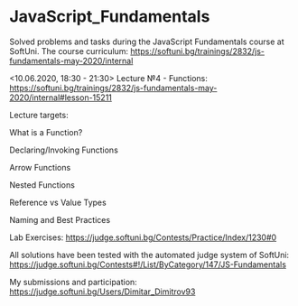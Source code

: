 # JavaScript_Fundamentals
 Solved problems and tasks during the JavaScript Fundamentals course at SoftUni. The course curriculum: https://softuni.bg/trainings/2832/js-fundamentals-may-2020/internal
 
 <10.06.2020, 18:30 - 21:30> Lecture №4 - Functions:
 https://softuni.bg/trainings/2832/js-fundamentals-may-2020/internal#lesson-15211

 Lecture targets:
 
   What is a Function?
   
   Declaring/Invoking Functions
   
   Arrow Functions
   
   Nested Functions
   
   Reference vs Value Types
   
   Naming and Best Practices

 Lab Exercises:
 https://judge.softuni.bg/Contests/Practice/Index/1230#0

 All solutions have been tested with the automated judge system of SoftUni:
 https://judge.softuni.bg/Contests#!/List/ByCategory/147/JS-Fundamentals

 My submissions and participation:
 https://judge.softuni.bg/Users/Dimitar_Dimitrov93
